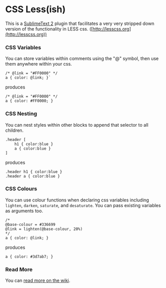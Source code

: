 # CSS Less(ish)

This is a [SublimeText 2](http://www.sublimetext.com/2) plugin that facilitates a very very stripped down version of the functionality in LESS css. ([http://lesscss.org](http://lesscss.org))

### CSS Variables

You can store variables within comments using the "@" symbol, then use them anywhere within your css.

    /* @link = "#FF0000" */  
    a { color: @link; }`

produces

    /* @link = "#FF0000" */
    a { color: #FF0000; }

### CSS Nesting

You can nest styles within other blocks to append that selector to all children.

    .header [
        h1 { color:blue }
        a { color:blue }
    ]

produces

    .header h1 { color:blue }
    .header a { color:blue }

### CSS Colours

You can use colour functions when declaring css variables including `lighten`, `darken`, `saturate`, and `desaturate`. You can pass existing variables as arguments too.

    /* 
    @base-colour = #336699
    @link = lighten(@base-colour, 20%) 
    */  
    a { color: @link; }

produces

    a { color: #3d7ab7; }


### Read More

You can [read more on the wiki](https://github.com/kizza/CSS-Less-ish/wiki).
